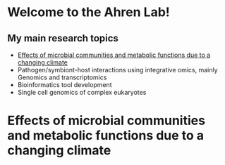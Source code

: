 # Welcome to the Ahren Lab!

## My main research topics

* [Effects of microbial communities and metabolic functions due to a changing climate](ArcticMetagenome)
* Pathogen/symbiont-host interactions using integrative omics, mainly Genomics and transcriptomics
* Bioinformatics tool development
* Single cell genomics of complex eukaryotes


# <a name="ArcticMetagenome">Effects of microbial communities and metabolic functions due to a changing climate</a> 

